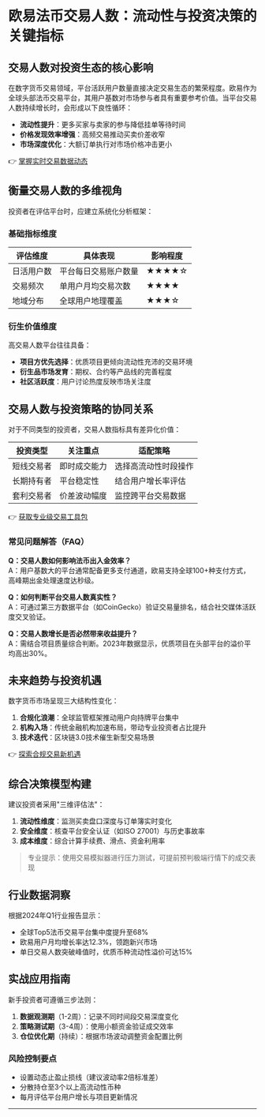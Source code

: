 # 欧易法币交易人数：流动性与投资决策的关键指标  

## 交易人数对投资生态的核心影响  

在数字货币交易领域，平台活跃用户数量直接决定交易生态的繁荣程度。欧易作为全球头部法币交易平台，其用户基数对市场参与者具有重要参考价值。当平台交易人数持续增长时，会形成以下良性循环：  

- **流动性提升**：更多买家与卖家的参与降低挂单等待时间  
- **价格发现效率增强**：高频交易推动买卖价差收窄  
- **市场深度优化**：大额订单执行对市场价格冲击更小  

👉 [掌握实时交易数据动态](https://bit.ly/okx_welcome)  

## 衡量交易人数的多维视角  

投资者在评估平台时，应建立系统化分析框架：  

### 基础指标维度  
| 评估维度 | 具体表现 | 影响程度 |  
|---------|---------|---------|  
| 日活用户数 | 平台每日交易账户数量 | ★★★★☆ |  
| 交易频次 | 单用户月均交易次数 | ★★★★ |  
| 地域分布 | 全球用户地理覆盖 | ★★★☆ |  

### 衍生价值维度  
高交易人数平台往往具备：  
- **项目方优先选择**：优质项目更倾向流动性充沛的交易环境  
- **衍生品市场发育**：期权、合约等产品线的完善程度  
- **社区活跃度**：用户讨论热度反映市场关注度  

## 交易人数与投资策略的协同关系  

对于不同类型的投资者，交易人数指标具有差异化价值：  

| 投资类型 | 关注重点 | 适配策略 |  
|---------|---------|---------|  
| 短线交易者 | 即时成交能力 | 选择高流动性时段操作 |  
| 长期持有者 | 平台稳定性 | 结合用户增长率评估 |  
| 套利交易者 | 价差波动幅度 | 监控跨平台交易数据 |  

👉 [获取专业级交易工具包](https://bit.ly/okx_welcome)  

### 常见问题解答（FAQ）  

**Q：交易人数如何影响法币出入金效率？**  
A：用户基数大的平台通常配备更多支付通道，欧易支持全球100+种支付方式，高峰期出金处理速度达秒级。  

**Q：如何判断平台交易人数真实性？**  
A：可通过第三方数据平台（如CoinGecko）验证交易量排名，结合社交媒体活跃度交叉验证。  

**Q：交易人数增长是否必然带来收益提升？**  
A：需结合项目质量综合判断。2023年数据显示，优质项目在头部平台的溢价平均高出30%。  

## 未来趋势与投资机遇  

数字货币市场呈现三大结构性变化：  
1. **合规化浪潮**：全球监管框架推动用户向持牌平台集中  
2. **机构入场**：传统金融机构加速布局，带动专业投资者占比提升  
3. **技术迭代**：区块链3.0技术催生新型交易场景  

👉 [探索合规交易新机遇](https://bit.ly/okx_welcome)  

## 综合决策模型构建  

建议投资者采用"三维评估法"：  
1. **流动性维度**：监测买卖盘口深度与订单簿实时变化  
2. **安全维度**：核查平台安全认证（如ISO 27001）与历史事故率  
3. **成本维度**：综合计算手续费、滑点、资金利用率  

> 专业提示：使用交易模拟器进行压力测试，可提前预判极端行情下的成交表现  

## 行业数据洞察  

根据2024年Q1行业报告显示：  
- 全球Top5法币交易平台集中度提升至68%  
- 欧易用户月均增长率达12.3%，领跑新兴市场  
- 单日交易人数突破峰值时，优质币种流动性溢价可达15%  

## 实战应用指南  

新手投资者可遵循三步法则：  
1. **数据观测期**（1-2周）：记录不同时间段交易深度变化  
2. **策略测试期**（3-4周）：使用小额资金验证成交效率  
3. **仓位优化期**（持续）：根据市场波动调整资金配置比例  

### 风险控制要点  
- 设置动态止盈止损线（建议波动率2倍标准差）  
- 分散持仓至3个以上高流动性币种  
- 每月评估平台用户增长与项目更新情况  

---
